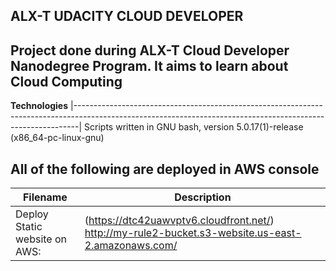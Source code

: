 __ALX-T UDACITY CLOUD DEVELOPER__
--------------------------------------------------------------------------------------------------------------------------------------------------------------- 
Project done during ALX-T Cloud Developer Nanodegree Program. It aims to learn about Cloud Computing
---------------------------------------------------------------------------------------------------------------------------------------------------------------

__Technologies__
|-------------------------------------------------------------------------------------------------------------------------------------------------------------|
 Scripts written in GNU bash, version 5.0.17(1)-release (x86_64-pc-linux-gnu) 
                                                                                                                    
                                                                                                                                      
 All of the following are deployed in AWS console
---------------------------------------------------------------------------------------------------------------------------------------------------------------
|__Filename__	          |    __Description__ |
|---------------------- | -------------------------------------------------------------------------------------------------------------------------------------
|Deploy Static website on AWS:   |  (https://dtc42uawvptv6.cloudfront.net/)                                                                                       http://my-rule2-bucket.s3-website.us-east-2.amazonaws.com/


